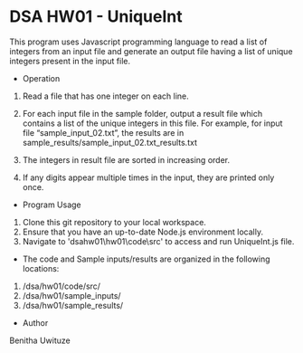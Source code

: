 
# DSA HW01 - UniqueInt

This program uses Javascript programming language to read a list of integers from an input file and generate an output file having a list of unique integers present in the input file.

- Operation

1) Read a file that has one integer on each line.

2) For each input file in the sample folder, output a result file which contains a
list of the unique integers in this file. For example, for input file “sample_input_02.txt”,
the results are in sample_results/sample_input_02.txt_results.txt

3) The integers in result file are sorted in increasing order.

4) If any digits appear multiple times in the input, they are printed only once.

- Program Usage

1) Clone this git repository to your local workspace.
2) Ensure that you have an up-to-date Node.js environment locally.
3) Navigate to 'dsahw01\hw01\code\src' to access and run UniqueInt.js file.

- The code and Sample inputs/results are organized in the following locations: 

1) /dsa/hw01/code/src/   
2) /dsa/hw01/sample_inputs/
3) /dsa/hw01/sample_results/

- Author

Benitha Uwituze
